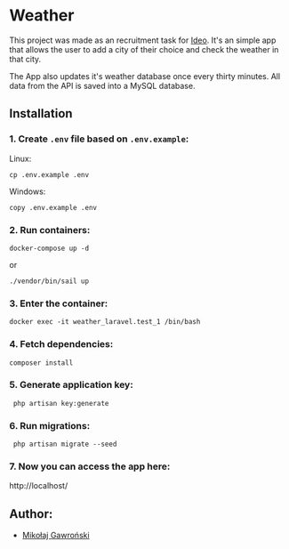 # Weather

This project was made as an recruitment task for [Ideo](https://www.ideo.pl/).
It's an simple app that allows the user to add a city of their choice and check the weather in that city.

The App also updates it's weather database once every thirty minutes. All data from the API is saved into a MySQL database.

## Installation
### 1. Create `.env` file based on `.env.example`:
Linux:
```shell script
cp .env.example .env
```
Windows:
```shell script
copy .env.example .env
```
### 2. Run containers:
```shell script
docker-compose up -d
```
or
```shell script
./vendor/bin/sail up
```

### 3. Enter the container:
```shell script
docker exec -it weather_laravel.test_1 /bin/bash
```

### 4. Fetch dependencies:
```shell script
composer install
```

### 5. Generate application key:
```shell script
 php artisan key:generate
```

### 6. Run migrations:
```shell script
 php artisan migrate --seed
```
### 7. Now you can access the app here:
http://localhost/

## Author:
- [Mikołaj Gawroński](https://github.com/mikolajgawronski)
